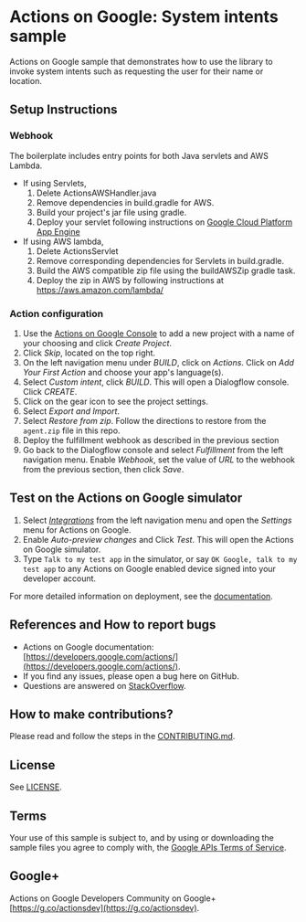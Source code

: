 # Actions on Google: System intents sample

Actions on Google sample that demonstrates how to use the library to invoke system intents such as requesting
the user for their name or location.

## Setup Instructions

### Webhook
The boilerplate includes entry points for both Java servlets and AWS Lambda.
* If using Servlets,
    1. Delete ActionsAWSHandler.java
    1. Remove dependencies in build.gradle for AWS.
    1. Build your project's jar file using gradle.
    1. Deploy your servlet following instructions on [Google Cloud Platform App Engine](https://cloud.google.com/appengine/)
* If using AWS lambda,
    1. Delete ActionsServlet
    1. Remove corresponding dependencies for Servlets in build.gradle.
    1. Build the AWS compatible zip file using the buildAWSZip gradle task.
    1. Deploy the zip in AWS by following instructions at https://aws.amazon.com/lambda/

### Action configuration
1. Use the [Actions on Google Console](https://console.actions.google.com) to add a new project with a name of your choosing and click *Create Project*.
1. Click *Skip*, located on the top right.
1. On the left navigation menu under *BUILD*, click on *Actions*. Click on *Add Your First Action* and choose your app's language(s).
1. Select *Custom intent*, click *BUILD*. This will open a Dialogflow console. Click *CREATE*.
1. Click on the gear icon to see the project settings.
1. Select *Export and Import*.
1. Select *Restore from zip*. Follow the directions to restore from the `agent.zip` file in this repo.
1. Deploy the fulfillment webhook as described in the previous section
1. Go back to the Dialogflow console and select *Fulfillment* from the left navigation menu. Enable *Webhook*, set the value of *URL* to the webhook from the previous section, then click *Save*.

## Test on the Actions on Google simulator
1. Select [*Integrations*](https://console.dialogflow.com/api-client/#/agent//integrations) from the left navigation menu and open the *Settings* menu for Actions on Google.
1. Enable *Auto-preview changes* and Click *Test*. This will open the Actions on Google simulator.
1. Type `Talk to my test app` in the simulator, or say `OK Google, talk to my test app` to any Actions on Google enabled device signed into your developer account.

For more detailed information on deployment, see the [documentation](https://developers.google.com/actions/dialogflow/deploy-fulfillment).

## References and How to report bugs
* Actions on Google documentation: [https://developers.google.com/actions/](https://developers.google.com/actions/).
* If you find any issues, please open a bug here on GitHub.
* Questions are answered on [StackOverflow](https://stackoverflow.com/questions/tagged/actions-on-google).

## How to make contributions?
Please read and follow the steps in the [CONTRIBUTING.md](CONTRIBUTING.md).

## License
See [LICENSE](LICENSE).

## Terms
Your use of this sample is subject to, and by using or downloading the sample files you agree to comply with, the [Google APIs Terms of Service](https://developers.google.com/terms/).

## Google+
Actions on Google Developers Community on Google+ [https://g.co/actionsdev](https://g.co/actionsdev).